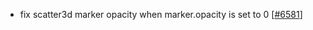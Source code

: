  - fix scatter3d marker opacity when marker.opacity is set to 0 [[#6581](https://github.com/plotly/plotly.js/pull/6581)]